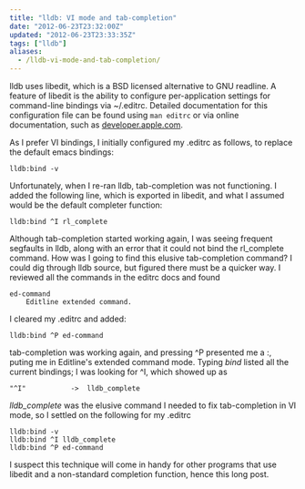 ```yaml
---
title: "lldb: VI mode and tab-completion"
date: "2012-06-23T23:32:00Z"
updated: "2012-06-23T23:33:35Z"
tags: ["lldb"]
aliases:
  - /lldb-vi-mode-and-tab-completion/
---
```


lldb uses libedit, which is a BSD licensed alternative to GNU readline. A feature of libedit is the ability to configure per-application settings for command-line bindings via ~/.editrc. Detailed documentation for this configuration file can be found using `man editrc` or via online documentation, such as [developer.apple.com](https://developer.apple.com/library/mac/#documentation/Darwin/Reference/ManPages/man5/editrc.5.html#//apple_ref/doc/man/5/editrc).

As I prefer VI bindings, I initially configured my .editrc as follows, to replace the default emacs bindings:

```
lldb:bind -v
```

Unfortunately, when I re-ran lldb, tab-completion was not functioning.  I added the following line, which is exported in libedit, and what I assumed would be the default completer function:

```
lldb:bind ^I rl_complete
```

Although tab-completion started working again, I was seeing frequent segfaults in lldb, along with an error that it could not bind the rl_complete command.  How was I going to find this elusive tab-completion command?  I could dig through lldb source, but figured there must be a quicker way.  I reviewed all the commands in the editrc docs and found 

```
ed-command
    Editline extended command.
```

I cleared my .editrc and added:

```
lldb:bind ^P ed-command
```

tab-completion was working again, and pressing ^P presented me a :, puting me in Editline's extended command mode. Typing _bind_ listed all the current bindings; I was looking for ^I, which showed up as

```
"^I"           ->  lldb_complete
```

_lldb_complete_ was the elusive command I needed to fix tab-completion in VI mode, so I settled on the following for my .editrc

```
lldb:bind -v
lldb:bind ^I lldb_complete
lldb:bind ^P ed-command
```

I suspect this technique will come in handy for other programs that use libedit and a non-standard completion function, hence this long post.
